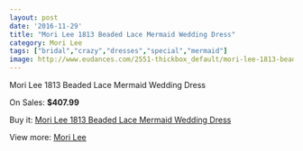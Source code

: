 ```yaml
---
layout: post
date: '2016-11-29'
title: "Mori Lee 1813 Beaded Lace Mermaid Wedding Dress"
category: Mori Lee
tags: ["bridal","crazy","dresses","special","mermaid"]
image: http://www.eudances.com/2551-thickbox_default/mori-lee-1813-beaded-lace-mermaid-wedding-dress.jpg
---
```

Mori Lee 1813 Beaded Lace Mermaid Wedding Dress

On Sales: **$407.99**
<a href="https://www.eudances.com/en/mori-lee/850-mori-lee-1813-beaded-lace-mermaid-wedding-dress.html"><amp-img layout="responsive" width="600" height="600" src="//www.eudances.com/2551-thickbox_default/mori-lee-1813-beaded-lace-mermaid-wedding-dress.jpg" alt="Mori Lee 1813 Beaded Lace Mermaid Wedding Dress 0" /></a>
<a href="https://www.eudances.com/en/mori-lee/850-mori-lee-1813-beaded-lace-mermaid-wedding-dress.html"><amp-img layout="responsive" width="600" height="600" src="//www.eudances.com/2553-thickbox_default/mori-lee-1813-beaded-lace-mermaid-wedding-dress.jpg" alt="Mori Lee 1813 Beaded Lace Mermaid Wedding Dress 1" /></a>
<a href="https://www.eudances.com/en/mori-lee/850-mori-lee-1813-beaded-lace-mermaid-wedding-dress.html"><amp-img layout="responsive" width="600" height="600" src="//www.eudances.com/2552-thickbox_default/mori-lee-1813-beaded-lace-mermaid-wedding-dress.jpg" alt="Mori Lee 1813 Beaded Lace Mermaid Wedding Dress 2" /></a>

Buy it: [Mori Lee 1813 Beaded Lace Mermaid Wedding Dress](https://www.eudances.com/en/mori-lee/850-mori-lee-1813-beaded-lace-mermaid-wedding-dress.html "Mori Lee 1813 Beaded Lace Mermaid Wedding Dress")

View more: [Mori Lee](https://www.eudances.com/en/9-mori-lee "Mori Lee")